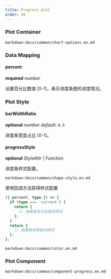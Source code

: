 ```yaml
---
title: Progress plot
order: 20
---
```


### Plot Container

`markdown:docs/common/chart-options.en.md`

### Data Mapping

#### percent

<description>**required** _number_</description>

设置百分比数值 [0-1]，表示进度条图的进度情况。

### Plot Style

#### barWidthRatio

<description>**optional** _number_ _default:_ `0.5`</description>

进度条宽度占比 [0-1]。

#### progressStyle

<description>**optional** _StyleAttr | Function_</description>

进度条样式配置。

`markdown:docs/common/shape-style.en.md`

使用回调方法获得样式配置

```ts
({ percent, type }) => {
  if (type === 'current') {
    return {
      // 进度条百分比部分样式
    };
  }
  return {
    // 进度条背景部分样式
  };
};
```

`markdown:docs/common/color.en.md`

### Plot Component

`markdown:docs/common/component-progress.en.md`
